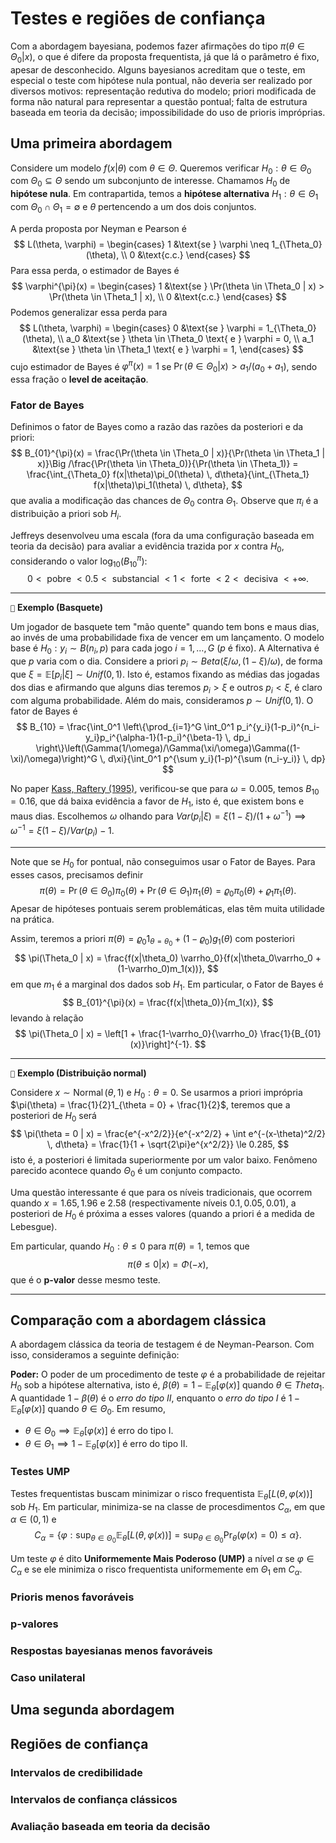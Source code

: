# Testes e regiões de confiança

Com a abordagem bayesiana, podemos fazer afirmações do tipo $\pi(\theta \in \Theta_0 | x)$, o que é difere da proposta frequentista, já que lá o parâmetro é fixo, apesar de desconhecido. 
Alguns bayesianos acreditam que o teste, em especial o teste com hipótese nula pontual, não deveria ser realizado por diversos motivos: representação redutiva do modelo; priori modificada de forma não natural para representar a questão pontual; falta de estrutura baseada em teoria da decisão; impossibilidade do uso de prioris impróprias.

## Uma primeira abordagem

Considere um modelo $f(x|\theta)$ com $\theta \in \Theta$. 
Queremos verificar $H_0 : \theta \in \Theta_0$ com $\Theta_0 \subseteq \Theta$ sendo um subconjunto de interesse.
Chamamos $H_0$ de **hipótese nula**. 
Em contrapartida, temos a **hipótese alternativa** $H_1 : \theta \in \Theta_1$ com $\Theta_0 \cap \Theta_1 = \emptyset$ e $\theta$ pertencendo a um dos dois conjuntos.

A perda proposta por Neyman e Pearson é 
$$
L(\theta, \varphi) = \begin{cases}
    1 &\text{se } \varphi \neq 1_{\Theta_0}(\theta), \\
    0 &\text{c.c.}
\end{cases}
$$
Para essa perda, o estimador de Bayes é 
$$
\varphi^{\pi}(x) = \begin{cases}
    1 &\text{se } \Pr(\theta \in \Theta_0 | x) > \Pr(\theta \in \Theta_1 | x), \\
    0 &\text{c.c.}
\end{cases}
$$
Podemos generalizar essa perda para
$$
L(\theta, \varphi) = \begin{cases}
    0 &\text{se } \varphi = 1_{\Theta_0}(\theta), \\
    a_0 &\text{se } \theta \in \Theta_0 \text{ e } \varphi = 0, \\
    a_1 &\text{se } \theta \in \Theta_1 \text{ e } \varphi = 1, 
\end{cases}
$$
cujo estimador de Bayes é $\varphi^{\pi}(x) = 1$ se $\Pr(\theta \in \Theta_0 | x) > a_1/(a_0 + a_1)$, sendo essa fração o **level de aceitação**.

### Fator de Bayes

Definimos o fator de Bayes como a razão das razões da posteriori e da priori:
$$
B_{01}^{\pi}(x) = \frac{\Pr(\theta \in \Theta_0 | x)}{\Pr(\theta \in \Theta_1 | x)}\Big /\frac{\Pr(\theta \in \Theta_0)}{\Pr(\theta \in \Theta_1)} = \frac{\int_{\Theta_0} f(x|\theta)\pi_0(\theta) \, d\theta}{\int_{\Theta_1} f(x|\theta)\pi_1(\theta) \, d\theta},
$$
que avalia a modificação das chances de $\Theta_0$ contra $\Theta_1$. 
Observe que $\pi_i$ é a distribuição a priori sob $H_i$.

Jeffreys desenvolveu uma escala (fora da uma configuração baseada em teoria da decisão) para avaliar a evidência trazida por $x$ contra $H_0$, considerando o valor $\log_{10}(B_{10}^{\pi})$: 
$$0 < \text{ pobre } < 0.5 < \text{ substancial } < 1 < \text{ forte } < 2 < \text{ decisiva } < +\infty.$$

---
``📝`` **Exemplo (Basquete)**

Um jogador de basquete tem "mão quente" quando tem bons e maus dias, ao invés de uma probabilidade fixa de vencer em um lançamento.
O modelo base é $H_0: y_i \sim B(n_i, p)$ para cada jogo $i=1,\dots, G$ ($p$ é fixo). 
A Alternativa é que $p$ varia com o dia.
Considere a priori $p_i \sim Beta(\xi/\omega, (1-\xi)/\omega)$, de forma que $\xi = \mathbb{E}[p_i|\xi] \sim Unif(0,1)$. 
Isto é, estamos fixando as médias das jogadas dos dias e afirmando que alguns dias teremos $p_i > \xi$ e outros $p_i < \xi$, é claro com alguma probabilidade. 
Além do mais, consideramos $p \sim Unif(0,1)$. 
O fator de Bayes é 
$$
B_{10} = \frac{\int_0^1 \left\{\prod_{i=1}^G \int_0^1 p_i^{y_i}(1-p_i)^{n_i-y_i}p_i^{\alpha-1}(1-p_i)^{\beta-1} \, dp_i \right\}\left(\Gamma(1/\omega)/\Gamma(\xi/\omega)\Gamma((1-\xi)/\omega)\right)^G \, d\xi}{\int_0^1 p^{\sum y_i}(1-p)^{\sum (n_i-y_i)} \, dp}
$$

No paper [Kass, Raftery (1995)](https://sites.stat.washington.edu/raftery/Research/PDF/kass1995.pdf), verificou-se que para $\omega = 0.005$, temos $B_{10} = 0.16$, que dá baixa evidência a favor de $H_1$, isto é, que existem bons e maus dias. Escolhemos $\omega$ olhando para $Var(p_i | \xi) = \xi(1-\xi)/(1+\omega^{-1}) \implies \omega^{-1} = \xi(1-\xi)/Var(p_i) - 1.$

---

Note que se $H_0$ for pontual, não conseguimos usar o Fator de Bayes. Para esses casos, precisamos definir 
$$
\pi(\theta) = \Pr(\theta \in \Theta_0) \pi_{0}(\theta) + \Pr(\theta \in \Theta_1) \pi_{1}(\theta) = \varrho_0 \pi_0(\theta) + \varrho_1 \pi_1(\theta).
$$
Apesar de hipóteses pontuais serem problemáticas, elas têm muita utilidade na prática. 

Assim, teremos a priori $\pi(\theta) = \varrho_0 1_{\theta = \theta_0} + (1-\varrho_0)g_1(\theta)$ com posteriori
$$
\pi(\Theta_0 | x) = \frac{f(x|\theta_0) \varrho_0}{f(x|\theta_0\varrho_0 + (1-\varrho_0)m_1(x))},
$$
em que $m_1$ é a marginal dos dados sob $H_1$. Em particular, o Fator de Bayes é 
$$
B_{01}^{\pi}(x) = \frac{f(x|\theta_0)}{m_1(x)},
$$
levando à relação
$$
\pi(\Theta_0 | x) = \left[1 + \frac{1-\varrho_0}{\varrho_0} \frac{1}{B_{01}(x)}\right]^{-1}.
$$

---
``📝`` **Exemplo (Distribuição normal)**

Considere $x \sim \operatorname{Normal}(\theta, 1)$ e $H_0: \theta = 0$. 
Se usarmos a priori imprópria $\pi(\theta) = \frac{1}{2}1_{\theta = 0} + \frac{1}{2}$, teremos que a posteriori de $H_0$ será 
$$
\pi(\theta = 0 | x) = \frac{e^{-x^2/2}}{e^{-x^2/2} + \int e^{-(x-\theta)^2/2} \, d\theta} = \frac{1}{1 + \sqrt{2\pi}e^{x^2/2}} \le 0.285,
$$
isto é, a posteriori é limitada superiormente por um valor baixo. Fenômeno parecido acontece quando $\Theta_0$ é um conjunto compacto. 

Uma questão interessante é que para os níveis tradicionais, que ocorrem quando $x = 1.65, 1.96$ e $2.58$ (respectivamente níveis $0.1, 0.05, 0.01$), a posteriori de $H_0$ é próxima a esses valores (quando a priori é a medida de Lebesgue).

Em particular, quando $H_0 : \theta \le 0$ para $\pi(\theta) = 1$, temos que 
$$
\pi(\theta \le 0 | x) = \Phi(-x),
$$
que é o **p-valor** desse mesmo teste.

---

## Comparação com a abordagem clássica

A abordagem clássica da teoria de testagem é de Neyman-Pearson. Com isso, consideramos a seguinte definição:

**Poder:** O poder de um procedimento de teste $\varphi$ é a probabilidade de rejeitar $H_0$ sob a hipótese alternativa, isto é, $\beta(\theta) = 1 - \mathbb{E}_{\theta}[\varphi(x)]$ quando $\theta \in Theta_1$. A quantidade $1- \beta(\theta)$ é o *erro do tipo II*, enquanto o *erro do tipo I* é $1-\mathbb{E}_{\theta}[\varphi(x)]$ quando $\theta \in \Theta_0$. 
Em resumo, 

- $\theta \in \Theta_0 \implies \mathbb{E}_{\theta}[\varphi(x)]$ é erro do tipo I.
- $\theta \in \Theta_1 \implies 1-\mathbb{E}_{\theta}[\varphi(x)]$ é erro do tipo II.

### Testes UMP

Testes frequentistas buscam minimizar o risco frequentista $\mathbb{E}_{\theta}[L(\theta, \varphi(x))]$ sob $H_1$. 
Em particular, minimiza-se na classe de procesdimentos $C_{\alpha}$, em que $\alpha \in (0,1)$ e 
$$
C_{\alpha} = \{\varphi : \sup_{\theta \in \Theta_0} \mathbb{E}_{\theta}[L(\theta, \varphi(x))] =  \sup_{\theta \in \Theta_0} \Pr_{\theta}(\varphi(x) = 0) \le \alpha \}.
$$

Um teste $\varphi$ é dito **Uniformemente Mais Poderoso (UMP)** a nível $\alpha$ se $\varphi \in C_{\alpha}$ e se ele minimiza o risco frequentista uniformemente em $\Theta_1$ em $C_{\alpha}$.

### Prioris menos favoráveis

### p-valores

### Respostas bayesianas menos favoráveis

### Caso unilateral

## Uma segunda abordagem

## Regiões de confiança

### Intervalos de credibilidade

### Intervalos de confiança clássicos

### Avaliação baseada em teoria da decisão